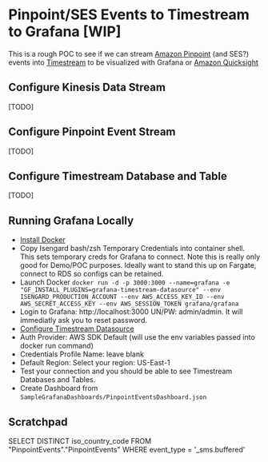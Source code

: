# Pinpoint/SES Events to Timestream to Grafana [WIP]
This is a rough POC to see if we can stream [Amazon Pinpoint](https://aws.amazon.com/pinpoint/) (and SES?) events into [Timestream](https://aws.amazon.com/timestream/) to be visualized with Grafana or [Amazon Quicksight](https://aws.amazon.com/quicksight/)

## Configure Kinesis Data Stream
[TODO]

## Configure Pinpoint Event Stream
[TODO]

## Configure Timestream Database and Table
[TODO]

## Running Grafana Locally

- [Install Docker](https://www.docker.com/products/docker-desktop)
- Copy Isengard bash/zsh Temporary Credentials into container shell.  This sets temporary creds for Grafana to connect.  Note this is really only good for Demo/POC purposes.  Ideally want to stand this up on Fargate, connect to RDS so configs can be retained.
- Launch Docker `docker run -d -p 3000:3000 --name=grafana -e "GF_INSTALL_PLUGINS=grafana-timestream-datasource" --env ISENGARD_PRODUCTION_ACCOUNT --env AWS_ACCESS_KEY_ID --env AWS_SECRET_ACCESS_KEY --env AWS_SESSION_TOKEN grafana/grafana` 
- Login to Grafana: http://localhost:3000  UN/PW: admin/admin.  It will immediatly ask you to reset password.
- [Configure Timestream Datasource](https://grafana.com/grafana/plugins/grafana-timestream-datasource)
- Auth Provider: AWS SDK Default (will use the env variables passed into docker run command)
- Credentials Profile Name: leave blank
- Default Region: Select your region: US-East-1
- Test your connection and you should be able to see Timestream Databases and Tables.
- Create Dashboard from `SampleGrafanaDashboards/PinpointEventsDashboard.json`

## Scratchpad
SELECT DISTINCT iso_country_code FROM "PinpointEvents"."PinpointEvents" WHERE event_type = '_sms.buffered'